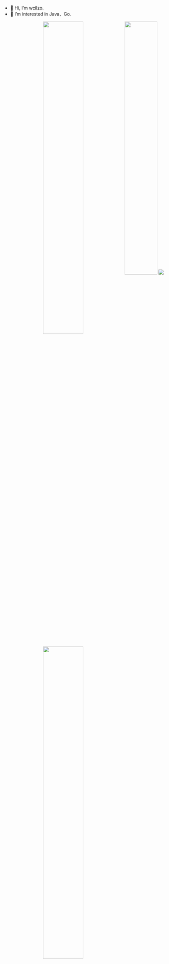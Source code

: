 - 👋 Hi, I’m wcilzo.
- 👀 I’m interested in Java、Go.
<p align = 'right'>
  <img align = "left" src = "https://github-readme-stats.vercel.app/api?username=wcilzo&count_private=true&show_icons=true&theme=tokyonight&line_height=27" width = "50%">
  <img align = "left" src = "https://github-readme-streak-stats.herokuapp.com?user=wcilzo&theme=tokyonight" width = "50%">
  <img align = "jusify" src = "https://github-readme-stats.vercel.app/api/top-langs/?username=wcilzo&layout=compact&theme=tokyonight" width = "45%">
  </a>
  <img align = "justify" src = "https://github-profile-trophy.vercel.app/?username=wcilzo&column=10&no-bg=true" >
</p>
<!-- <p align = "center">
 <img src="https://activity-graph.herokuapp.com/graph?username=wcilzo&theme=react-dark">
</p> -->

